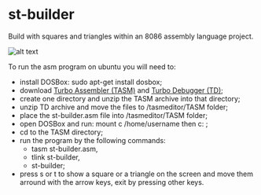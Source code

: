 # st-builder
Build with squares and triangles within an 8086 assembly language project.

![alt text](https://github.com/lucianodainic/st-builder/blob/main/demo.png)

To run the asm program on ubuntu you will need to: 
* install DOSBox: sudo apt-get install dosbox; 
* download [Turbo Assembler (TASM)](https://sourceforge.net/projects/tasmeditor/files/latest/download?source=files) and [Turbo Debugger (TD)](https://winworldpc.com/product/borland-c/20); 
* create one directory and unzip the TASM archive into that directory; 
* unzip TD archive and move the files to /tasmeditor/TASM folder;
* place the st-builder.asm file into /tasmeditor/TASM folder; 
* open DOSBox and run: mount c /home/username then c: ; 
* cd to the TASM directory; 
* run the program by the following commands: 
  * tasm st-builder.asm, 
  * tlink st-builder, 
  * st-builder; 
* press s or t to show a square or a triangle on the screen and move them arround with the arrow keys, exit by pressing other keys.
